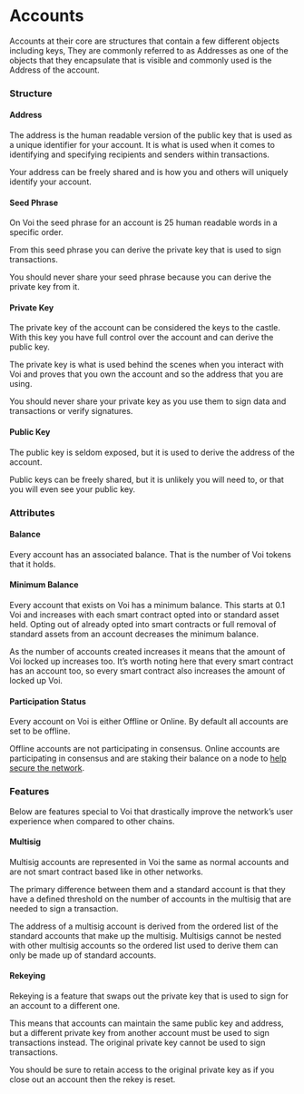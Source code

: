 # Accounts

Accounts at their core are structures that contain a few different objects including keys, They are commonly referred to as Addresses as one of the objects that they encapsulate that is visible and commonly used is the Address of the account. 


### Structure


#### Address

The address is the human readable version of the public key that is used as a unique identifier for your account. It is what is used when it comes to identifying and specifying recipients and senders within transactions.

Your address can be freely shared and is how you and others will uniquely identify your account.


#### Seed Phrase

On Voi the seed phrase for an account is 25 human readable words in a specific order.

From this seed phrase you can derive the private key that is used to sign transactions. 

You should never share your seed phrase because you can derive the private key from it.


#### Private Key

The private key of the account can be considered the keys to the castle. With this key you have full control over the account and can derive the public key.

The private key is what is used behind the scenes when you interact with Voi and proves that you own the account and so the address that you are using.

You should never share your private key as you use them to sign data and transactions or verify signatures.


#### Public Key

The public key is seldom exposed, but it is used to derive the address of the account.

Public keys can be freely shared, but it is unlikely you will need to, or that you will even see your public key.


### Attributes


#### Balance

Every account has an associated balance. That is the number of Voi tokens that it holds. 


#### Minimum Balance

Every account that exists on Voi has a minimum balance. This starts at 0.1 Voi and increases with each smart contract opted into or standard asset held. Opting out of already opted into smart contracts or full removal of standard assets from an account decreases the minimum balance. 

As the number of accounts created increases it means that the amount of Voi locked up increases too. It’s worth noting here that every smart contract has an account too, so every smart contract also increases the amount of locked up Voi.


#### Participation Status

Every account on Voi is either Offline or Online. By default all accounts are set to be offline.

Offline accounts are not participating in consensus. Online accounts are participating in consensus and are staking their balance on a node to
[help secure the network](node-runners/overview.md).


### Features

Below are features special to Voi that drastically improve the network’s user experience when compared to other chains. 


#### Multisig

Multisig accounts are represented in Voi the same as normal accounts and are not smart contract based like in other networks.

The primary difference between them and a standard account is that they have a defined threshold on the number of accounts in the multisig that are needed to sign a transaction.

The address of a multisig account is derived from the ordered list of the standard accounts that make up the multisig. Multisigs cannot be nested with other multisig accounts so the ordered list used to derive them can only be made up of standard accounts.


#### Rekeying

Rekeying is a feature that swaps out the private key that is used to sign for an account to a different one. 

This means that accounts can maintain the same public key and address, but a different private key from another account must be used to sign transactions instead. The original private key cannot be used to sign transactions.

You should be sure to retain access to the original private key as if you close out an account then the rekey is reset.
